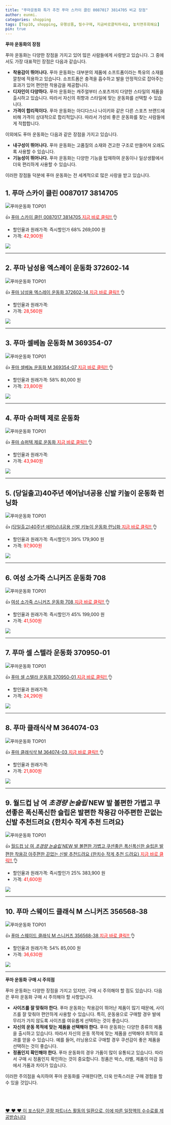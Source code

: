 ```yaml
---
title: "푸마운동화 특가 추천 푸마 스카이 클린 0087017 3814705 비교 장점"
author: eunmi.
categories: shopping
tags: [Top10, shopping, 유행상품, 필수구매, 지금바로클릭하세요, 놓치면후회해요]
pin: true
---
```

**푸마 운동화의 장점**

푸마 운동화는 다양한 장점을 가지고 있어 많은 사람들에게 사랑받고 있습니다. 그 중에서도 가장 대표적인 장점은 다음과 같습니다.

* **착용감이 뛰어나다.** 푸마 운동화는 대부분의 제품에 소프트폼이라는 특유의 소재를 깔창에 적용하고 있습니다. 소프트폼은 충격을 흡수하고 발을 안정적으로 잡아주는 효과가 있어 편안한 착용감을 제공합니다.
* **디자인이 다양하다.** 푸마 운동화는 캐주얼부터 스포츠까지 다양한 스타일의 제품을 출시하고 있습니다. 따라서 자신의 취향과 스타일에 맞는 운동화를 선택할 수 있습니다.
* **가격이 합리적이다.** 푸마 운동화는 아디다스나 나이키와 같은 다른 스포츠 브랜드에 비해 가격이 상대적으로 합리적입니다. 따라서 가성비 좋은 운동화를 찾는 사람들에게 적합합니다.

이외에도 푸마 운동화는 다음과 같은 장점을 가지고 있습니다.

* **내구성이 뛰어나다.** 푸마 운동화는 고품질의 소재와 견고한 구조로 만들어져 오래도록 사용할 수 있습니다.
* **기능성이 뛰어나다.** 푸마 운동화는 다양한 기능을 탑재하여 운동이나 일상생활에서 더욱 편리하게 사용할 수 있습니다.

이러한 장점들 덕분에 푸마 운동화는 전 세계적으로 많은 사랑을 받고 있습니다.

   

## 1. 푸마 스카이 클린 0087017 3814705

![푸마운동화 TOP01](https://thumbnail10.coupangcdn.com/thumbnails/remote/230x230ex/image/vendor_inventory/ece8/f1cc844bf5092de6acb8b3a07e6a7abd0b27f5f313d83b8ca1ea6463eab8.jpg)


👍 [푸마 스카이 클린 0087017 3814705 <font color=red> 지금 바로 클릭!! </font> ](https://link.coupang.com/re/AFFSDP?lptag=AF3617701&subid=GithubCoopas&pageKey=7174283870&traceid=V0-153&itemId=18081180173&vendorItemId=85234084998) 👌 


- 할인율과 원래가격: 즉시할인가 68%  269,000   원
- 가격: <span style='color:red'>42,900원</span>

[![](/discount_price.png)](https://link.coupang.com/re/AFFSDP?lptag=AF3617701&subid=GithubCoopas&pageKey=7174283870&traceid=V0-153&itemId=18081180173&vendorItemId=85234084998)

---


   

## 2. 푸마 남성용 엑스레이 운동화 372602-14

![푸마운동화 TOP01](https://thumbnail6.coupangcdn.com/thumbnails/remote/230x230ex/image/retail/images/7117375712944528-509293c2-b122-48f6-8c7c-c85a18ac5af8.jpg)


👍 [푸마 남성용 엑스레이 운동화 372602-14 <font color=red> 지금 바로 클릭!! </font> ](https://link.coupang.com/re/AFFSDP?lptag=AF3617701&subid=GithubCoopas&pageKey=6408436163&traceid=V0-153&itemId=13733121815&vendorItemId=80984054731) 👌 


- 할인율과 원래가격: 
- 가격: <span style='color:red'>28,560원</span>

[![](/discount_price.png)](https://link.coupang.com/re/AFFSDP?lptag=AF3617701&subid=GithubCoopas&pageKey=6408436163&traceid=V0-153&itemId=13733121815&vendorItemId=80984054731)

---


   

## 3. 푸마 셀베놈 운동화 M 369354-07

![푸마운동화 TOP01](https://thumbnail8.coupangcdn.com/thumbnails/remote/230x230ex/image/retail/images/2722782116335335-fa17d578-84d2-4fba-ae49-9db9a0a9ca89.png)


👍 [푸마 셀베놈 운동화 M 369354-07 <font color=red> 지금 바로 클릭!! </font> ](https://link.coupang.com/re/AFFSDP?lptag=AF3617701&subid=GithubCoopas&pageKey=6424832427&traceid=V0-153&itemId=13839480885&vendorItemId=81089604877) 👌 


- 할인율과 원래가격: 58%  80,000   원
- 가격: <span style='color:red'>23,800원</span>

[![](/discount_price.png)](https://link.coupang.com/re/AFFSDP?lptag=AF3617701&subid=GithubCoopas&pageKey=6424832427&traceid=V0-153&itemId=13839480885&vendorItemId=81089604877)

---


   

## 4. 푸마 슈퍼텍 제로 운동화

![푸마운동화 TOP01](https://thumbnail7.coupangcdn.com/thumbnails/remote/230x230ex/image/rs_quotation_api/rdtrrzyf/53fbaa772ba74cb69049042cec6f5975.jpg)


👍 [푸마 슈퍼텍 제로 운동화 <font color=red> 지금 바로 클릭!! </font> ](https://link.coupang.com/re/AFFSDP?lptag=AF3617701&subid=GithubCoopas&pageKey=6778163983&traceid=V0-153&itemId=15932283016&vendorItemId=83139284417) 👌 


- 할인율과 원래가격: 
- 가격: <span style='color:red'>43,940원</span>

[![](/discount_price.png)](https://link.coupang.com/re/AFFSDP?lptag=AF3617701&subid=GithubCoopas&pageKey=6778163983&traceid=V0-153&itemId=15932283016&vendorItemId=83139284417)

---


   

## 5. (당일출고)40주년 에어남녀공용 신발 키높이 운동화 런닝화

![푸마운동화 TOP01](https://thumbnail6.coupangcdn.com/thumbnails/remote/230x230ex/image/vendor_inventory/416d/6bdc1cdd32101e3f5dd992e1a88104373f9e2935d041e4493b7a413fe99b.jpg)


👍 [(당일출고)40주년 에어남녀공용 신발 키높이 운동화 런닝화 <font color=red> 지금 바로 클릭!! </font> ](https://link.coupang.com/re/AFFSDP?lptag=AF3617701&subid=GithubCoopas&pageKey=7634544126&traceid=V0-153&itemId=20270157303&vendorItemId=87357299530) 👌 


- 할인율과 원래가격: 즉시할인가 39%  179,900   원
- 가격: <span style='color:red'>97,900원</span>

[![](/discount_price.png)](https://link.coupang.com/re/AFFSDP?lptag=AF3617701&subid=GithubCoopas&pageKey=7634544126&traceid=V0-153&itemId=20270157303&vendorItemId=87357299530)

---


   

## 6. 여성 소가죽 스니커즈 운동화 708

![푸마운동화 TOP01](https://thumbnail10.coupangcdn.com/thumbnails/remote/230x230ex/image/vendor_inventory/8c78/ca70f815bd11f3281641a374a079b0229c9df8a59194b74b5393b6d888e5.jpg)


👍 [여성 소가죽 스니커즈 운동화 708 <font color=red> 지금 바로 클릭!! </font> ](https://link.coupang.com/re/AFFSDP?lptag=AF3617701&subid=GithubCoopas&pageKey=7578195025&traceid=V0-153&itemId=19999563929&vendorItemId=87096748538) 👌 


- 할인율과 원래가격: 즉시할인가 45%  199,000   원
- 가격: <span style='color:red'>41,500원</span>

[![](/discount_price.png)](https://link.coupang.com/re/AFFSDP?lptag=AF3617701&subid=GithubCoopas&pageKey=7578195025&traceid=V0-153&itemId=19999563929&vendorItemId=87096748538)

---


   

## 7. 푸마 셀 스텔라 운동화 370950-01

![푸마운동화 TOP01](https://thumbnail8.coupangcdn.com/thumbnails/remote/230x230ex/image/retail/images/6665751578127625-5dd5d5cc-8580-4b30-8b68-39d0dd98f178.jpg)


👍 [푸마 셀 스텔라 운동화 370950-01 <font color=red> 지금 바로 클릭!! </font> ](https://link.coupang.com/re/AFFSDP?lptag=AF3617701&subid=GithubCoopas&pageKey=6438889326&traceid=V0-153&itemId=13929781086&vendorItemId=81179155838) 👌 


- 할인율과 원래가격: 
- 가격: <span style='color:red'>24,290원</span>

[![](/discount_price.png)](https://link.coupang.com/re/AFFSDP?lptag=AF3617701&subid=GithubCoopas&pageKey=6438889326&traceid=V0-153&itemId=13929781086&vendorItemId=81179155838)

---


   

## 8. 푸마 클래식샥 M 364074-03

![푸마운동화 TOP01](https://thumbnail8.coupangcdn.com/thumbnails/remote/230x230ex/image/retail/images/6505185639252896-e2ef81a2-d547-4a20-9571-dd563f323eb3.png)


👍 [푸마 클래식샥 M 364074-03 <font color=red> 지금 바로 클릭!! </font> ](https://link.coupang.com/re/AFFSDP?lptag=AF3617701&subid=GithubCoopas&pageKey=6408868950&traceid=V0-153&itemId=13822516287&vendorItemId=81072746053) 👌 


- 할인율과 원래가격: 
- 가격: <span style='color:red'>21,800원</span>

[![](/discount_price.png)](https://link.coupang.com/re/AFFSDP?lptag=AF3617701&subid=GithubCoopas&pageKey=6408868950&traceid=V0-153&itemId=13822516287&vendorItemId=81072746053)

---


   

## 9. 월드컵 남 여 *초경량 논슬립* NEW 발 볼편한 가볍고 쿠션좋은 폭신폭신한 슬립온 발편한 착용감 아주편한 끈없는 신발 추천드려요 {한치수 작게 추천 드려요}

![푸마운동화 TOP01](https://thumbnail8.coupangcdn.com/thumbnails/remote/230x230ex/image/vendor_inventory/bc41/545f0000a5a941c1116cd5d5a7eb82cb1f5356d1d2c6ba4dd06755a92fa5.jpg)


👍 [월드컵 남 여 *초경량 논슬립* NEW 발 볼편한 가볍고 쿠션좋은 폭신폭신한 슬립온 발편한 착용감 아주편한 끈없는 신발 추천드려요 {한치수 작게 추천 드려요} <font color=red> 지금 바로 클릭!! </font> ](https://link.coupang.com/re/AFFSDP?lptag=AF3617701&subid=GithubCoopas&pageKey=6348767278&traceid=V0-153&itemId=13350082635&vendorItemId=84635866935) 👌 


- 할인율과 원래가격: 즉시할인가 25%  383,900   원
- 가격: <span style='color:red'>41,600원</span>

[![](/discount_price.png)](https://link.coupang.com/re/AFFSDP?lptag=AF3617701&subid=GithubCoopas&pageKey=6348767278&traceid=V0-153&itemId=13350082635&vendorItemId=84635866935)

---


   

## 10. 푸마 스웨이드 클래식 M 스니커즈 356568-38

![푸마운동화 TOP01](https://thumbnail7.coupangcdn.com/thumbnails/remote/230x230ex/image/retail/images/6791344648837109-6e82d88f-ff4b-418f-9183-b35d89aecdda.jpg)


👍 [푸마 스웨이드 클래식 M 스니커즈 356568-38 <font color=red> 지금 바로 클릭!! </font> ](https://link.coupang.com/re/AFFSDP?lptag=AF3617701&subid=GithubCoopas&pageKey=6330508130&traceid=V0-153&itemId=13235759341&vendorItemId=80493822629) 👌 


- 할인율과 원래가격: 54%  85,000   원
- 가격: <span style='color:red'>36,630원</span>

[![](/discount_price.png)](https://link.coupang.com/re/AFFSDP?lptag=AF3617701&subid=GithubCoopas&pageKey=6330508130&traceid=V0-153&itemId=13235759341&vendorItemId=80493822629)

---
**푸마 운동화 구매 시 주의점**

푸마 운동화는 다양한 장점을 가지고 있지만, 구매 시 주의해야 할 점도 있습니다. 다음은 푸마 운동화 구매 시 주의해야 할 사항입니다.

* **사이즈를 잘 맞춰야 한다.** 푸마 운동화는 착용감이 뛰어난 제품이 많기 때문에, 사이즈를 잘 맞춰야 편안하게 사용할 수 있습니다. 특히, 운동용으로 구매할 경우 발에 무리가 가지 않도록 사이즈를 여유롭게 선택하는 것이 좋습니다.
* **자신의 운동 목적에 맞는 제품을 선택해야 한다.** 푸마 운동화는 다양한 종류의 제품을 출시하고 있습니다. 따라서 자신의 운동 목적에 맞는 제품을 선택해야 최적의 효과를 얻을 수 있습니다. 예를 들어, 러닝용으로 구매할 경우 쿠션감이 좋은 제품을 선택하는 것이 좋습니다.
* **정품인지 확인해야 한다.** 푸마 운동화의 경우 가품이 많이 유통되고 있습니다. 따라서 구매 시 정품인지 확인하는 것이 중요합니다. 정품은 박스, 라벨, 제품의 마감 등에서 가품과 차이가 있습니다.

이러한 주의점을 숙지하여 푸마 운동화를 구매한다면, 더욱 만족스러운 구매 경험을 할 수 있을 것입니다.<br><br><br><br><br> [ ❤ ❤ ❤ 이 포스팅은 쿠팡 파트너스 활동의 일환으로, 이에 따른 일정액의 수수료를 제공받습니다](https://link.coupang.com/a/bcEFyh)